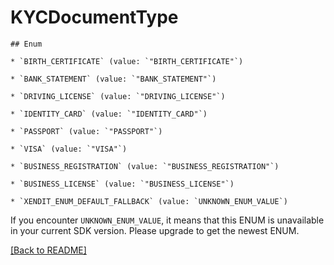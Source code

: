 # KYCDocumentType


    ## Enum
    
    * `BIRTH_CERTIFICATE` (value: `"BIRTH_CERTIFICATE"`)
    
    * `BANK_STATEMENT` (value: `"BANK_STATEMENT"`)
    
    * `DRIVING_LICENSE` (value: `"DRIVING_LICENSE"`)
    
    * `IDENTITY_CARD` (value: `"IDENTITY_CARD"`)
    
    * `PASSPORT` (value: `"PASSPORT"`)
    
    * `VISA` (value: `"VISA"`)
    
    * `BUSINESS_REGISTRATION` (value: `"BUSINESS_REGISTRATION"`)
    
    * `BUSINESS_LICENSE` (value: `"BUSINESS_LICENSE"`)
    
    * `XENDIT_ENUM_DEFAULT_FALLBACK` (value: `UNKNOWN_ENUM_VALUE`)

If you encounter `UNKNOWN_ENUM_VALUE`, it means that this ENUM is unavailable in your current SDK version. Please upgrade to get the newest ENUM.

[[Back to README]](../../README.md)


